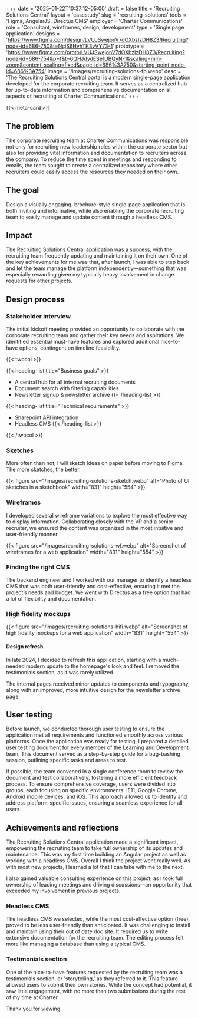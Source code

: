 +++
date = '2025-01-22T10:37:12-05:00'
draft = false
title = 'Recruiting Solutions Central'
layout = 'casestudy'
slug = 'recruiting-solutions'
tools = 'Figma, AngularJS, Directus CMS'
employer = 'Charter Communications'
role = 'Consultant, wireframes, design, development'
type = 'Single page application'
designs = 'https://www.figma.com/design/LVUJSwejonV7dOXbzIzDH8Z3/Recruiting?node-id=686-750&t=NcjS6HvhTK3vVY73-1'
prototype = 'https://www.figma.com/proto/LVUJSwejonV7dOXbzIzDH8Z3/Recruiting?node-id=686-754&p=f&t=6QHJdydESe1UBQyN-1&scaling=min-zoom&content-scaling=fixed&page-id=686%3A750&starting-point-node-id=686%3A754'
image = '/images/recruiting-solutions-fp.webp'
desc = 'The Recruiting Solutions Central portal is a modern single-page application developed for the corporate recruiting team. It serves as a centralized hub for up-to-date information and comprehensive documentation on all aspects of recruiting at Charter Communications.'
+++

{{< meta-card >}}

## The problem

The corporate recruiting team at Charter Communications was responsible not only for recruiting new leadership roles within the corporate sector but also for providing vital information and documentation to recruiters across the company. To reduce the time spent in meetings and responding to emails, the team sought to create a centralized repository where other recruiters could easily access the resources they needed on their own.

## The goal

Design a visually engaging, brochure-style single-page application that is both inviting and informative, while also enabling the corporate recruiting team to easily manage and update content through a headless CMS.

## Impact

The Recruiting Solutions Central application was a success, with the recruiting team frequently updating and maintaining it on their own. One of the key achievements for me was that, after launch, I was able to step back and let the team manage the platform independently—something that was especially rewarding given my typically heavy involvement in change requests for other projects.

## Design process

### Stakeholder interview

The initial kickoff meeting provided an opportunity to collaborate with the corporate recruiting team and gather their key needs and aspirations. We identified essential must-have features and explored additional nice-to-have options, contingent on timeline feasibility.

{{< twocol >}}

{{< heading-list title="Business goals" >}}

- A central hub for all internal recruiting documents
- Document search with filtering capabilities
- Newsletter signup & newsletter archive
  {{< /heading-list >}}

{{< heading-list title="Technical requirements" >}}

- Sharepoint API integration
- Headless CMS
  {{< /heading-list >}}

{{< /twocol >}}

### Sketches

More often than not, I will sketch ideas on paper before moving to Figma. The more sketches, the better.

{{< figure src="/images/recruiting-solutions-sketch.webp" alt="Photo of UI sketches in a sketchbook" width="831" height="554" >}}

### Wireframes

I developed several wireframe variations to explore the most effective way to display information. Collaborating closely with the VP and a senior recruiter, we ensured the content was organized in the most intuitive and user-friendly manner.

{{< figure src="/images/recruiting-solutions-wf.webp" alt="Screenshot of wireframes for a web application" width="831" height="554" >}}

### Finding the right CMS

The backend engineer and I worked with our manager to identify a headless CMS that was both user-friendly and cost-effective, ensuring it met the project’s needs and budget. We went with Directus as a free option that had a lot of flexibility and documentation.

### High fidelity mockups

{{< figure src="/images/recruiting-solutions-hifi.webp" alt="Screenshot of high fidelity mockups for a web application" width="831" height="554" >}}

#### Design refresh

In late 2024, I decided to refresh this application, starting with a much-needed modern update to the homepage's look and feel. I removed the testimonials section, as it was rarely utilized.

The internal pages received minor updates to components and typography, along with an improved, more intuitive design for the newsletter archive page.

## User testing

Before launch, we conducted thorough user testing to ensure the application met all requirements and functioned smoothly across various platforms. Once the application was ready for testing, I prepared a detailed user testing document for every member of the Learning and Development team. This document served as a step-by-step guide for a bug-bashing session, outlining specific tasks and areas to test.

If possible, the team convened in a single conference room to review the document and test collaboratively, fostering a more efficient feedback process. To ensure comprehensive coverage, users were divided into groups, each focusing on specific environments: IE11, Google Chrome, Android mobile devices, and iOS. This approach allowed us to identify and address platform-specific issues, ensuring a seamless experience for all users.

## Achievements and reflections

The Recruiting Solutions Central application made a significant impact, empowering the recruiting team to take full ownership of its updates and maintenance. This was my first time building an Angular project as well as working with a headless CMS. Overall I think the project went really well. As with most new projects, I learned a lot that I can take with me to the next.

I also gained valuable consulting experience on this project, as I took full ownership of leading meetings and driving discussions—an opportunity that exceeded my involvement in previous projects.

### Headless CMS

The headless CMS we selected, while the most cost-effective option (free), proved to be less user-friendly than anticipated. It was challenging to install and maintain using their out of date doc site. It required us to write extensive documentation for the recruiting team. The editing process felt more like managing a database than using a typical CMS.

### Testimonials section

One of the nice-to-have features requested by the recruiting team was a testimonials section, or 'storytelling,' as they referred to it. This feature allowed users to submit their own stories. While the concept had potential, it saw little engagement, with no more than two submissions during the rest of my time at Charter.

Thank you for viewing.
